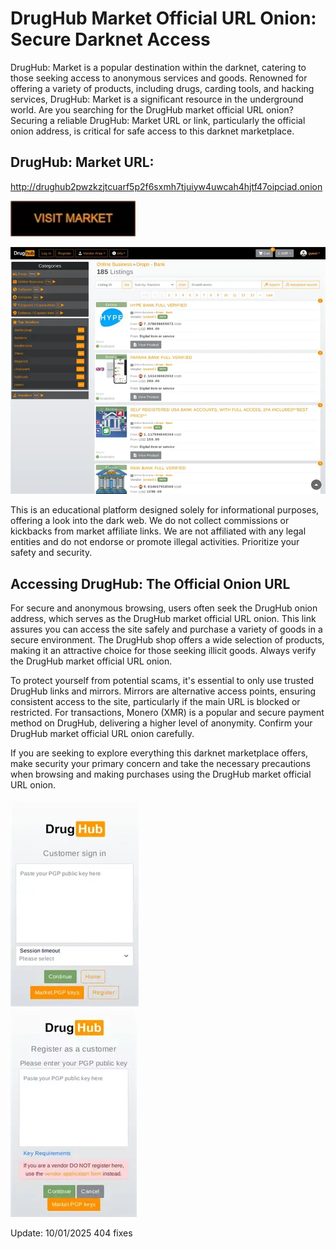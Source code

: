 # DrugHub Market Official URL Onion: Secure Darknet Access

DrugHub: Market is a popular destination within the darknet, catering to those seeking access to anonymous services and goods. Renowned for offering a variety of products, including drugs, carding tools, and hacking services, DrugHub: Market is a significant resource in the underground world. Are you searching for the DrugHub market official URL onion? Securing a reliable DrugHub: Market URL or link, particularly the official onion address, is critical for safe access to this darknet marketplace.

## DrugHub: Market URL:

http://drughub2pwzkzjtcuarf5p2f6sxmh7tjuiyw4uwcah4hjtf47oipciad.onion

[<img src="/asset/instance.webp" width="200">](http://drughub2pwzkzjtcuarf5p2f6sxmh7tjuiyw4uwcah4hjtf47oipciad.onion)


<a href="http://drughub2pwzkzjtcuarf5p2f6sxmh7tjuiyw4uwcah4hjtf47oipciad.onion"><img src="/asset/done.webp" alt="image" style="max-width: 100%;"><a>

This is an educational platform designed solely for informational purposes, offering a look into the dark web. We do not collect commissions or kickbacks from market affiliate links. We are not affiliated with any legal entities and do not endorse or promote illegal activities. Prioritize your safety and security.

## Accessing DrugHub: The Official Onion URL

For secure and anonymous browsing, users often seek the DrugHub onion address, which serves as the DrugHub market official URL onion. This link assures you can access the site safely and purchase a variety of goods in a secure environment. The DrugHub shop offers a wide selection of products, making it an attractive choice for those seeking illicit goods. Always verify the DrugHub market official URL onion.

To protect yourself from potential scams, it's essential to only use trusted DrugHub links and mirrors. Mirrors are alternative access points, ensuring consistent access to the site, particularly if the main URL is blocked or restricted. For transactions, Monero (XMR) is a popular and secure payment method on DrugHub, delivering a higher level of anonymity. Confirm your DrugHub market official URL onion carefully.

If you are seeking to explore everything this darknet marketplace offers, make security your primary concern and take the necessary precautions when browsing and making purchases using the DrugHub market official URL onion.


<a href="http://drughub2pwzkzjtcuarf5p2f6sxmh7tjuiyw4uwcah4hjtf47oipciad.onion"><img src="/asset/screenshot.webp" alt="image" style="max-width: 100%;"><a>  
<a href="http://drughub2pwzkzjtcuarf5p2f6sxmh7tjuiyw4uwcah4hjtf47oipciad.onion"><img src="/asset/shell.webp" alt="image" style="max-width: 100%;"><a>



Update:  10/01/2025 404 fixes